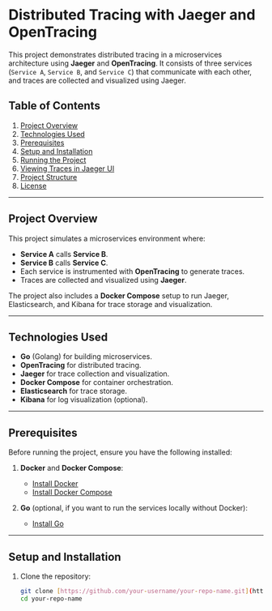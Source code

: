 # Distributed Tracing with Jaeger and OpenTracing

This project demonstrates distributed tracing in a microservices architecture using **Jaeger** and **OpenTracing**. It consists of three services (`Service A`, `Service B`, and `Service C`) that communicate with each other, and traces are collected and visualized using Jaeger.

## Table of Contents

1. [Project Overview](#project-overview)
2. [Technologies Used](#technologies-used)
3. [Prerequisites](#prerequisites)
4. [Setup and Installation](#setup-and-installation)
5. [Running the Project](#running-the-project)
6. [Viewing Traces in Jaeger UI](#viewing-traces-in-jaeger-ui)
7. [Project Structure](#project-structure)
8. [License](#license)

---

## Project Overview

This project simulates a microservices environment where:
- **Service A** calls **Service B**.
- **Service B** calls **Service C**.
- Each service is instrumented with **OpenTracing** to generate traces.
- Traces are collected and visualized using **Jaeger**.

The project also includes a **Docker Compose** setup to run Jaeger, Elasticsearch, and Kibana for trace storage and visualization.

---

## Technologies Used

- **Go** (Golang) for building microservices.
- **OpenTracing** for distributed tracing.
- **Jaeger** for trace collection and visualization.
- **Docker Compose** for container orchestration.
- **Elasticsearch** for trace storage.
- **Kibana** for log visualization (optional).

---

## Prerequisites

Before running the project, ensure you have the following installed:

1. **Docker** and **Docker Compose**:
   - [Install Docker](https://docs.docker.com/get-docker/)
   - [Install Docker Compose](https://docs.docker.com/compose/install/)

2. **Go** (optional, if you want to run the services locally without Docker):
   - [Install Go](https://golang.org/doc/install)

---

## Setup and Installation

1. Clone the repository:
   ```bash
   git clone [https://github.com/your-username/your-repo-name.git](https://github.com/khpcoding/Distributed-Tracing-with-Jaeger-and-Go.git)
   cd your-repo-name
